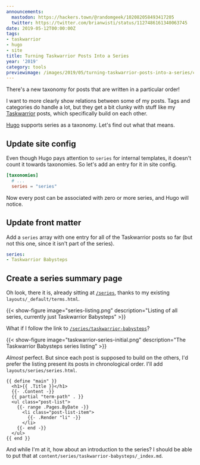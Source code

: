 ```yaml
---
announcements:
  mastodon: https://hackers.town/@randomgeek/102082058493417205
  twitter: https://twitter.com/brianwisti/status/1127486161340063745
date: 2019-05-12T00:00:00Z
tags:
- taskwarrior
- hugo
- site
title: Turning Taskwarrior Posts Into a Series
year: '2019'
category: tools
previewimage: /images/2019/05/turning-taskwarrior-posts-into-a-series/cover.jpg
---
```


There's a new taxonomy for posts that are written in a particular order!
<!-- TEASER_END -->

I want to more clearly show relations between some of my posts. Tags and
categories do handle a lot, but they get a bit clunky with stuff like my
[Taskwarrior][] posts, which specifically build on each other.

[Taskwarrior]: /tags/taskwarrior

[Hugo][] supports series as a taxonomy. Let's find out what that means.

[Hugo]: /tags/hugo

## Update site config

Even though Hugo pays attention to `series` for internal templates, it doesn't
count it towards taxonomies. So let's add an entry for it in site config.

``` toml
[taxonomies]
  # ...
  series = "series"
```

Now every post can be associated with zero or more series, and Hugo will notice.

## Update front matter

Add a `series` array with one entry for all of the
Taskwarrior posts so far (but not this one, since it isn't part of the series).

``` yaml
series:
- Taskwarrior Babysteps
```

## Create a series summary page

Oh look, there it is, already sitting at [`/series`][], thanks to my existing
`layouts/_default/terms.html`.

[`/series`]: /series

{{< show-figure
  image="series-listing.png"
  description="Listing of all series, currently just Taskwarrior Babysteps" >}}

What if I follow the link to [`/series/taskwarrior-babysteps`][]?

[`/series/taskwarrior-babysteps`]: /series/taskwarrior-babysteps

{{< show-figure
  image="taskwarrior-series-initial.png"
  description="The Taskwarrior Babysteps series listing" >}}

*Almost* perfect. But since each post is supposed to build on the others, I'd
prefer the listing present its posts in chronological order. I'll add
`layouts/series/series.html`.

``` go-html-template
{{ define "main" }}
  <h1>{{ .Title }}</h1>
  {{- .Content -}}
  {{ partial "term-path" . }}
  <ul class="post-list">
    {{- range .Pages.ByDate -}}
      <li class="post-list-item">
        {{- .Render "li" -}}
      </li>
    {{- end -}}
  </ul>
{{ end }}
```

And while I'm at it, how about an introduction to the series? I should be able
to put that at `content/series/taskwarrior-babysteps/_index.md`.

``` markdown


